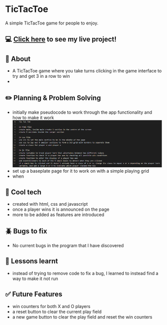 # TicTacToe
A simple TicTacToe game for people to enjoy.

## :computer: [Click here](#) to see my live project!

## :page_facing_up: About
- A TicTacToe game where you take turns clicking in the game interface to try and get 3 in a row to win
- 

## :pencil2: Planning & Problem Solving
- initially make pseudocode to work through the app functionality and how to make it work
![pseudocode picture](./TicTacToePseudoCode.png)
- set up a baseplate page for it to work on with a simple playing grid
- when 

## :rocket: Cool tech
- created with html, css and javascript
- once a player wins it is announced on the page
- more to be added as features are introduced

## :beetle: Bugs to fix
- No current bugs in the program that I have discovered

## :notebook: Lessons learnt
- instead of trying to remove code to fix a bug, I learned to instead find a way to make it not run

## :white_check_mark: Future Features
- win counters for both X and O players
- a reset button to clear the current play field
- a new game button to clear the play field and reset the win counters